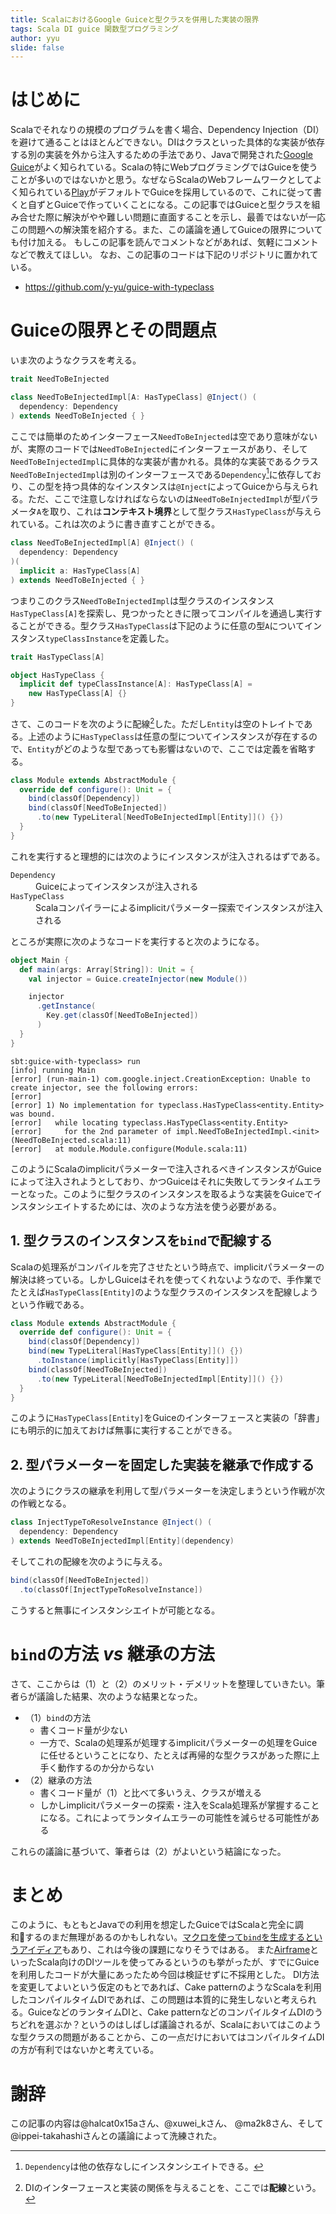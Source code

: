 ```yaml
---
title: ScalaにおけるGoogle Guiceと型クラスを併用した実装の限界
tags: Scala DI guice 関数型プログラミング
author: yyu
slide: false
---
```

# はじめに

Scalaでそれなりの規模のプログラムを書く場合、Dependency Injection（DI）を避けて通ることはほとんどできない。DIはクラスといった具体的な実装が依存する別の実装を外から注入するための手法であり、Javaで開発された[Google Guice](https://github.com/google/guice)がよく知られている。Scalaの特にWebプログラミングではGuiceを使うことが多いのではないかと思う。なぜならScalaのWebフレームワークとしてよく知られている[Play](https://www.playframework.com/)がデフォルトでGuiceを採用しているので、これに従って書くと自ずとGuiceで作っていくことになる。この記事ではGuiceと型クラスを組み合せた際に解決がやや難しい問題に直面することを示し、最善ではないが一応この問題への解決策を紹介する。また、この議論を通してGuiceの限界についても付け加える。
もしこの記事を読んでコメントなどがあれば、気軽にコメントなどで教えてほしい。
なお、この記事のコードは下記のリポジトリに置かれている。

- https://github.com/y-yu/guice-with-typeclass

# Guiceの限界とその問題点

いま次のようなクラスを考える。

```scala:NeedToBeInjected.scala
trait NeedToBeInjected

class NeedToBeInjectedImpl[A: HasTypeClass] @Inject() (
  dependency: Dependency
) extends NeedToBeInjected { }
```

ここでは簡単のためインターフェース`NeedToBeInjected`は空であり意味がないが、実際のコードでは`NeedToBeInjected`にインターフェースがあり、そして`NeedToBeInjectedImpl`に具体的な実装が書かれる。具体的な実装であるクラス`NeedToBeInjectedImpl`は別のインターフェースである`Dependency`[^dependency]に依存しており、この型を持つ具体的なインスタンスは`@Inject`によってGuiceから与えられる。ただ、ここで注意しなければならないのは`NeedToBeInjectedImpl`が型パラメータ`A`を取り、これは**コンテキスト境界**として型クラス`HasTypeClass`が与えられている。これは次のように書き直すことができる。

```scala
class NeedToBeInjectedImpl[A] @Inject() (
  dependency: Dependency
)(
  implicit a: HasTypeClass[A]
) extends NeedToBeInjected { }
```

[^dependency]: `Dependency`は他の依存なしにインスタンシエイトできる。

つまりこのクラス`NeedToBeInjectedImpl`は型クラスのインスタンス`HasTypeClass[A]`を探索し、見つかったときに限ってコンパイルを通過し実行することができる。型クラス`HasTypeClass`は下記のように任意の型`A`についてインスタンス`typeClassInstance`を定義した。

```scala:HasTypeClass.scala
trait HasTypeClass[A]

object HasTypeClass {
  implicit def typeClassInstance[A]: HasTypeClass[A] =
    new HasTypeClass[A] {}
}
```

さて、このコードを次のように配線[^wiring]した。ただし`Entity`は空のトレイトである。上述のように`HasTypeClass`は任意の型についてインスタンスが存在するので、`Entity`がどのような型であっても影響はないので、ここでは定義を省略する。

[^wiring]: DIのインターフェースと実装の関係を与えることを、ここでは**配線**という。

```scala:Module.scala
class Module extends AbstractModule {
  override def configure(): Unit = {
    bind(classOf[Dependency])
    bind(classOf[NeedToBeInjected])
      .to(new TypeLiteral[NeedToBeInjectedImpl[Entity]]() {})
  }
}
```

これを実行すると理想的には次のようにインスタンスが注入されるはずである。

<dl>
  <dt><code>Dependency</code></dt>
  <dd>Guiceによってインスタンスが注入される</dd>

  <dt><code>HasTypeClass</code></dt>
  <dd>Scalaコンパイラーによるimplicitパラメーター探索でインスタンスが注入される</dd>
</dl>

ところが実際に次のようなコードを実行すると次のようになる。

```scala:Main.scala
object Main {
  def main(args: Array[String]): Unit = {
    val injector = Guice.createInjector(new Module())

    injector
      .getInstance(
        Key.get(classOf[NeedToBeInjected])
      )
  }
}
```

```
sbt:guice-with-typeclass> run
[info] running Main
[error] (run-main-1) com.google.inject.CreationException: Unable to create injector, see the following errors:
[error]
[error] 1) No implementation for typeclass.HasTypeClass<entity.Entity> was bound.
[error]   while locating typeclass.HasTypeClass<entity.Entity>
[error]     for the 2nd parameter of impl.NeedToBeInjectedImpl.<init>(NeedToBeInjected.scala:11)
[error]   at module.Module.configure(Module.scala:11)
```

このようにScalaのimplicitパラメーターで注入されるべきインスタンスがGuiceによって注入されようとしており、かつGuiceはそれに失敗してランタイムエラーとなった。このように型クラスのインスタンスを取るような実装をGuiceでインスタンシエイトするためには、次のような方法を使う必要がある。

## 1. 型クラスのインスタンスを`bind`で配線する

Scalaの処理系がコンパイルを完了させたという時点で、implicitパラメーターの解決は終っている。しかしGuiceはそれを使ってくれないようなので、手作業でたとえば`HasTypeClass[Entity]`のような型クラスのインスタンスを配線しようという作戦である。

```scala:Module.scala
class Module extends AbstractModule {
  override def configure(): Unit = {
    bind(classOf[Dependency])
    bind(new TypeLiteral[HasTypeClass[Entity]]() {})
      .toInstance(implicitly[HasTypeClass[Entity]])
    bind(classOf[NeedToBeInjected])
      .to(new TypeLiteral[NeedToBeInjectedImpl[Entity]]() {})
  }
}
```

このように`HasTypeClass[Entity]`をGuiceのインターフェースと実装の「辞書」にも明示的に加えておけば無事に実行することができる。

## 2. 型パラメーターを固定した実装を継承で作成する

次のようにクラスの継承を利用して型パラメーターを決定しまうという作戦が次の作戦となる。

```scala:InjectTypeToResolveInstance.scala
class InjectTypeToResolveInstance @Inject() (
  dependency: Dependency
) extends NeedToBeInjectedImpl[Entity](dependency)
```

そしてこれの配線を次のように与える。

```scala
bind(classOf[NeedToBeInjected])
  .to(classOf[InjectTypeToResolveInstance])
```

こうすると無事にインスタンシエイトが可能となる。

# `bind`の方法 _vs_ 継承の方法

さて、ここからは（1）と（2）のメリット・デメリットを整理していきたい。筆者らが議論した結果、次のような結果となった。

- （1）`bind`の方法
    - 書くコード量が少ない
    - 一方で、Scalaの処理系が処理するimplicitパラメーターの処理をGuiceに任せるということになり、たとえば再帰的な型クラスがあった際に上手く動作するのか分からない
- （2）継承の方法
    - 書くコード量が（1）と比べて多いうえ、クラスが増える
    - しかしimplicitパラメーターの探索・注入をScala処理系が掌握することになる。これによってランタイムエラーの可能性を減らせる可能性がある

これらの議論に基づいて、筆者らは（2）がよいという結論になった。

# まとめ

このように、もともとJavaでの利用を想定したGuiceではScalaと完全に調和するのまだ無理があるのかもしれない。[マクロを使って`bind`を生成するというアイディア](https://twitter.com/_yyu_/status/1180772508275900416)もあり、これは今後の課題になりそうではある。
また[Airframe](https://github.com/wvlet/airframe)といったScala向けのDIツールを使ってみるというのも挙がったが、すでにGuiceを利用したコードが大量にあったため今回は検証せずに不採用とした。
DI方法を変更してよいという仮定のもとであれば、Cake patternのようなScalaを利用したコンパイルタイムDIであれば、この問題は本質的に発生しないと考えられる。GuiceなどのランタイムDIと、Cake patternなどのコンパイルタイムDIのうちどれを選ぶか？というのはしばしば議論されるが、Scalaにおいてはこのような型クラスの問題があることから、この一点だけにおいてはコンパイルタイムDIの方が有利ではないかと考えている。


# 謝辞

この記事の内容は@halcat0x15aさん、@xuwei_kさん、 @ma2k8さん、そして@ippei-takahashiさんとの議論によって洗練された。


